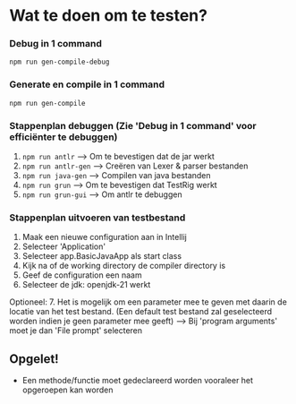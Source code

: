 

# Wat te doen om te testen?
### Debug in 1 command
`npm run gen-compile-debug`

### Generate en compile in 1 command
`npm run gen-compile`

### Stappenplan debuggen (Zie 'Debug in 1 command' voor efficiënter te debuggen)
1. `npm run antlr`      --> Om te bevestigen dat de jar werkt
2. `npm run antlr-gen`  --> Creëren van Lexer & parser bestanden
3. `npm run java-gen`   --> Compilen van java bestanden
4. `npm run grun`       --> Om te bevestigen dat TestRig werkt
5. `npm run grun-gui`   --> Om antlr te debuggen

### Stappenplan uitvoeren van testbestand
1. Maak een nieuwe configuration aan in Intellij
2. Selecteer 'Application'
3. Selecteer app.BasicJavaApp als start class
4. Kijk na of de working directory de compiler directory is
5. Geef de configuration een naam
6. Selecteer de jdk: openjdk-21 werkt

Optioneel:
7. Het is mogelijk om een parameter mee te geven met daarin de locatie van het test bestand. (Een default test bestand zal geselecteerd worden indien je geen parameter mee geeft) --> Bij 'program arguments' moet je dan 'File prompt' selecteren


## Opgelet!
- Een methode/functie moet gedeclareerd worden vooraleer het opgeroepen kan worden